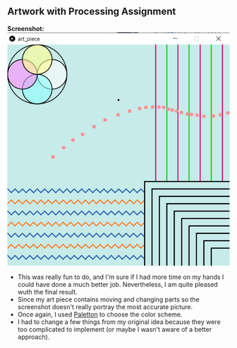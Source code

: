 ## Artwork with Processing Assignment

**Screenshot:**<br>
![](screenshot.png)

- This was really fun to do, and I'm sure if I had more time on my hands I could have done a much better job. Nevertheless, I am quite pleased wuth the final result.
- Since my art piece contains moving and changing parts so the screenshot doesn't really portray the most accurate picture.
- Once again, I used [Paletton](https://paletton.com/) to choose the color scheme.
- I had to change a few things from my original idea because they were too complicated to implement (or maybe I wasn't aware of a better approach).
